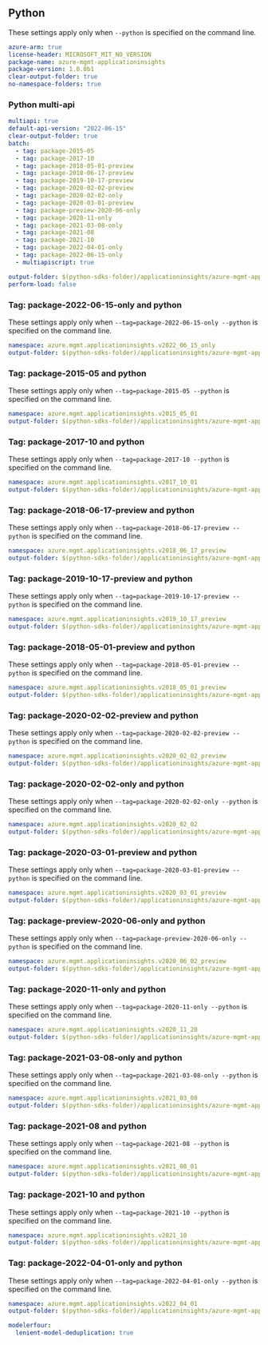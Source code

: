 ## Python

These settings apply only when `--python` is specified on the command line.

```yaml $(python)
azure-arm: true
license-header: MICROSOFT_MIT_NO_VERSION
package-name: azure-mgmt-applicationinsights
package-version: 1.0.0b1
clear-output-folder: true
no-namespace-folders: true
```
### Python multi-api

``` yaml $(python)
multiapi: true
default-api-version: "2022-06-15"
clear-output-folder: true
batch:
  - tag: package-2015-05
  - tag: package-2017-10
  - tag: package-2018-05-01-preview
  - tag: package-2018-06-17-preview
  - tag: package-2019-10-17-preview
  - tag: package-2020-02-02-preview
  - tag: package-2020-02-02-only
  - tag: package-2020-03-01-preview
  - tag: package-preview-2020-06-only
  - tag: package-2020-11-only
  - tag: package-2021-03-08-only
  - tag: package-2021-08
  - tag: package-2021-10
  - tag: package-2022-04-01-only
  - tag: package-2022-06-15-only
  - multiapiscript: true
```

``` yaml $(multiapiscript)
output-folder: $(python-sdks-folder)/applicationinsights/azure-mgmt-applicationinsights/azure/mgmt/applicationinsights/
perform-load: false
```

### Tag: package-2022-06-15-only and python

These settings apply only when `--tag=package-2022-06-15-only --python` is specified on the command line.

``` yaml $(tag) == 'package-2022-06-15-only' && $(python)
namespace: azure.mgmt.applicationinsights.v2022_06_15_only
output-folder: $(python-sdks-folder)/applicationinsights/azure-mgmt-applicationinsights/azure/mgmt/applicationinsights/v2022_06_15_only
```

### Tag: package-2015-05 and python

These settings apply only when `--tag=package-2015-05 --python` is specified on the command line.

``` yaml $(tag) == 'package-2015-05' && $(python)
namespace: azure.mgmt.applicationinsights.v2015_05_01
output-folder: $(python-sdks-folder)/applicationinsights/azure-mgmt-applicationinsights/azure/mgmt/applicationinsights/v2015_05_01
```

### Tag: package-2017-10 and python

These settings apply only when `--tag=package-2017-10 --python` is specified on the command line.

``` yaml $(tag) == 'package-2017-10' && $(python)
namespace: azure.mgmt.applicationinsights.v2017_10_01
output-folder: $(python-sdks-folder)/applicationinsights/azure-mgmt-applicationinsights/azure/mgmt/applicationinsights/v2017_10_01
```

### Tag: package-2018-06-17-preview and python

These settings apply only when `--tag=package-2018-06-17-preview --python` is specified on the command line.

``` yaml $(tag) == 'package-2018-06-17-preview' && $(python)
namespace: azure.mgmt.applicationinsights.v2018_06_17_preview
output-folder: $(python-sdks-folder)/applicationinsights/azure-mgmt-applicationinsights/azure/mgmt/applicationinsights/v2018_06_17_preview
```

### Tag: package-2019-10-17-preview and python

These settings apply only when `--tag=package-2019-10-17-preview --python` is specified on the command line.

```yaml $(tag) == 'package-2019-10-17-preview' && $(python)
namespace: azure.mgmt.applicationinsights.v2019_10_17_preview
output-folder: $(python-sdks-folder)/applicationinsights/azure-mgmt-applicationinsights/azure/mgmt/applicationinsights/v2019_10_17_preview
```

### Tag: package-2018-05-01-preview and python

These settings apply only when `--tag=package-2018-05-01-preview --python` is specified on the command line.

``` yaml $(tag) == 'package-2018-05-01-preview' && $(python)
namespace: azure.mgmt.applicationinsights.v2018_05_01_preview
output-folder: $(python-sdks-folder)/applicationinsights/azure-mgmt-applicationinsights/azure/mgmt/applicationinsights/v2018_05_01_preview
```

### Tag: package-2020-02-02-preview and python

These settings apply only when `--tag=package-2020-02-02-preview --python` is specified on the command line.

``` yaml $(tag) == 'package-2020-02-02-preview' && $(python)
namespace: azure.mgmt.applicationinsights.v2020_02_02_preview
output-folder: $(python-sdks-folder)/applicationinsights/azure-mgmt-applicationinsights/azure/mgmt/applicationinsights/v2020_02_02_preview
```

### Tag: package-2020-02-02-only and python

These settings apply only when `--tag=package-2020-02-02-only --python` is specified on the command line.

``` yaml $(tag) == 'package-2020-02-02-only' && $(python)
namespace: azure.mgmt.applicationinsights.v2020_02_02
output-folder: $(python-sdks-folder)/applicationinsights/azure-mgmt-applicationinsights/azure/mgmt/applicationinsights/v2020_02_02
```

### Tag: package-2020-03-01-preview and python

These settings apply only when `--tag=package-2020-03-01-preview --python` is specified on the command line.

``` yaml $(tag) == 'package-2020-03-01-preview' && $(python)
namespace: azure.mgmt.applicationinsights.v2020_03_01_preview
output-folder: $(python-sdks-folder)/applicationinsights/azure-mgmt-applicationinsights/azure/mgmt/applicationinsights/v2020_03_01_preview
```

### Tag: package-preview-2020-06-only and python

These settings apply only when `--tag=package-preview-2020-06-only --python` is specified on the command line.

``` yaml $(tag) == 'package-preview-2020-06-only' && $(python)
namespace: azure.mgmt.applicationinsights.v2020_06_02_preview
output-folder: $(python-sdks-folder)/applicationinsights/azure-mgmt-applicationinsights/azure/mgmt/applicationinsights/v2020_06_02_preview
```

### Tag: package-2020-11-only and python

These settings apply only when `--tag=package-2020-11-only --python` is specified on the command line.

``` yaml $(tag) == 'package-2020-11-only' && $(python)
namespace: azure.mgmt.applicationinsights.v2020_11_20
output-folder: $(python-sdks-folder)/applicationinsights/azure-mgmt-applicationinsights/azure/mgmt/applicationinsights/v2020_11_20
```

### Tag: package-2021-03-08-only and python

These settings apply only when `--tag=package-2021-03-08-only --python` is specified on the command line.

``` yaml $(tag) == 'package-2021-03-08-only' && $(python)
namespace: azure.mgmt.applicationinsights.v2021_03_08
output-folder: $(python-sdks-folder)/applicationinsights/azure-mgmt-applicationinsights/azure/mgmt/applicationinsights/v2021_03_08
```

### Tag: package-2021-08 and python

These settings apply only when `--tag=package-2021-08 --python` is specified on the command line.

``` yaml $(tag) == 'package-2021-08' && $(python)
namespace: azure.mgmt.applicationinsights.v2021_08_01
output-folder: $(python-sdks-folder)/applicationinsights/azure-mgmt-applicationinsights/azure/mgmt/applicationinsights/v2021_08_01
```

### Tag: package-2021-10 and python

These settings apply only when `--tag=package-2021-10 --python` is specified on the command line.

``` yaml $(tag) == 'package-2021-10' && $(python)
namespace: azure.mgmt.applicationinsights.v2021_10
output-folder: $(python-sdks-folder)/applicationinsights/azure-mgmt-applicationinsights/azure/mgmt/applicationinsights/v2021_10
```

### Tag: package-2022-04-01-only and python

These settings apply only when `--tag=package-2022-04-01-only --python` is specified on the command line.

``` yaml $(tag) == 'package-2022-04-01-only' && $(python)
namespace: azure.mgmt.applicationinsights.v2022_04_01
output-folder: $(python-sdks-folder)/applicationinsights/azure-mgmt-applicationinsights/azure/mgmt/applicationinsights/v2022_04_01
```

```yaml $(python)
modelerfour:
  lenient-model-deduplication: true
```
